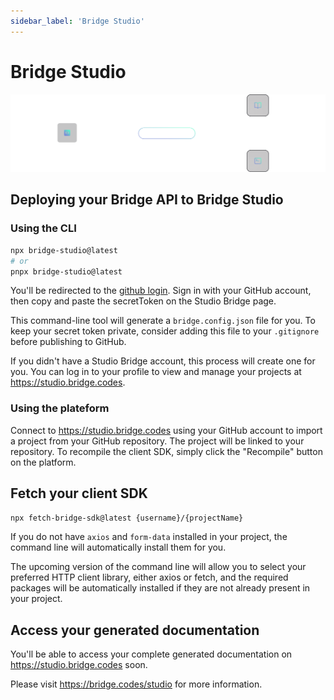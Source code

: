 ```yaml
---
sidebar_label: 'Bridge Studio'
---
```


# Bridge Studio

![Bridge Studio Schema](../static/studio/studio-header.svg)


## Deploying your Bridge API to Bridge Studio


### Using the CLI

```bash title='terminal'
npx bridge-studio@latest
# or
pnpx bridge-studio@latest
```

You'll be redirected to the [github login](https://github.com/login/oauth/authorize?client_id=Iv1.61c158472b4a85b9). Sign in with your GitHub account, then copy and paste the secretToken on the Studio Bridge page.

This command-line tool will generate a `bridge.config.json` file for you. To keep your secret token private, consider adding this file to your `.gitignore` before publishing to GitHub.

If you didn't have a Studio Bridge account, this process will create one for you. You can log in to your profile to view and manage your projects at https://studio.bridge.codes.

### Using the plateform

Connect to https://studio.bridge.codes using your GitHub account to import a project from your GitHub repository. The project will be linked to your repository. To recompile the client SDK, simply click the "Recompile" button on the platform.

## Fetch your client SDK

```bash title='terminal'
npx fetch-bridge-sdk@latest {username}/{projectName}
```

If you do not have `axios` and `form-data` installed in your project, the command line will automatically install them for you.

The upcoming version of the command line will allow you to select your preferred HTTP client library, either axios or fetch, and the required packages will be automatically installed if they are not already present in your project.


## Access your generated documentation

You'll be able to access your complete generated documentation on https://studio.bridge.codes soon.

Please visit https://bridge.codes/studio for more information.